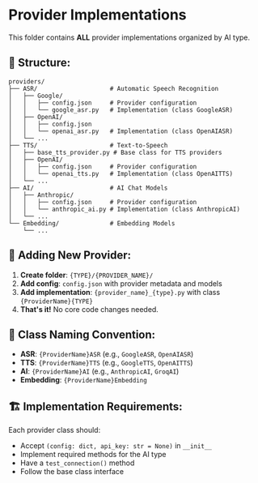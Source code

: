 # Provider Implementations

This folder contains **ALL** provider implementations organized by AI type.

## 📁 Structure:
```
providers/
├── ASR/                    # Automatic Speech Recognition
│   ├── Google/
│   │   ├── config.json     # Provider configuration
│   │   └── google_asr.py   # Implementation (class GoogleASR)
│   ├── OpenAI/
│   │   ├── config.json
│   │   └── openai_asr.py   # Implementation (class OpenAIASR)
│   └── ...
├── TTS/                    # Text-to-Speech  
│   ├── base_tts_provider.py # Base class for TTS providers
│   ├── OpenAI/
│   │   ├── config.json     # Provider configuration
│   │   └── openai_tts.py   # Implementation (class OpenAITTS)
│   └── ...
├── AI/                     # AI Chat Models
│   ├── Anthropic/
│   │   ├── config.json     # Provider configuration
│   │   └── anthropic_ai.py # Implementation (class AnthropicAI)
│   └── ...
└── Embedding/              # Embedding Models
    └── ...
```

## 🎯 Adding New Provider:
1. **Create folder**: `{TYPE}/{PROVIDER_NAME}/`
2. **Add config**: `config.json` with provider metadata and models
3. **Add implementation**: `{provider_name}_{type}.py` with class `{ProviderName}{TYPE}`
4. **That's it!** No core code changes needed.

## 🔧 Class Naming Convention:
- **ASR**: `{ProviderName}ASR` (e.g., `GoogleASR`, `OpenAIASR`)
- **TTS**: `{ProviderName}TTS` (e.g., `GoogleTTS`, `OpenAITTS`) 
- **AI**: `{ProviderName}AI` (e.g., `AnthropicAI`, `GroqAI`)
- **Embedding**: `{ProviderName}Embedding`

## 🏗️ Implementation Requirements:
Each provider class should:
- Accept `(config: dict, api_key: str = None)` in `__init__`
- Implement required methods for the AI type
- Have a `test_connection()` method
- Follow the base class interface